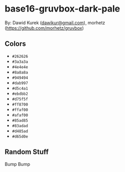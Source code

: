# base16-gruvbox-dark-pale

By: Dawid Kurek (dawikur@gmail.com), morhetz (https://github.com/morhetz/gruvbox)

## Colors

* `#262626`
* `#3a3a3a`
* `#4e4e4e`
* `#8a8a8a`
* `#949494`
* `#dab997`
* `#d5c4a1`
* `#ebdbb2`
* `#d75f5f`
* `#ff8700`
* `#ffaf00`
* `#afaf00`
* `#85ad85`
* `#83adad`
* `#d485ad`
* `#d65d0e`

## Random Stuff

Bump
Bump
